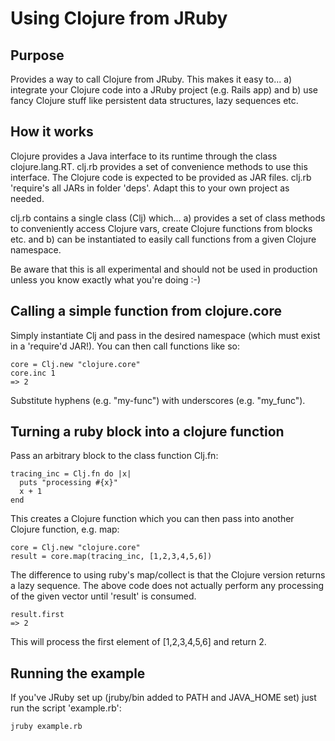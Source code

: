 # Using Clojure from JRuby

## Purpose

Provides a way to call Clojure from JRuby. This makes it easy to...
a) integrate your Clojure code into a JRuby project (e.g. Rails app) and
b) use fancy Clojure stuff like persistent data structures, lazy sequences etc.

## How it works

Clojure provides a Java interface to its runtime through the class clojure.lang.RT. clj.rb provides a set of
convenience methods to use this interface. The Clojure code is expected to be provided as JAR files. clj.rb 'require's
all JARs in folder 'deps'. Adapt this to your own project as needed.

clj.rb contains a single class (Clj) which...
a) provides a set of class methods to conveniently access Clojure vars, create Clojure functions from blocks etc. and
b) can be instantiated to easily call functions from a given Clojure namespace.

Be aware that this is all experimental and should not be used in production unless you know exactly what you're doing :-)

## Calling a simple function from clojure.core

Simply instantiate Clj and pass in the desired namespace (which must exist in a 'require'd JAR!). You can then
call functions like so:

	core = Clj.new "clojure.core"
	core.inc 1
	=> 2

Substitute hyphens (e.g. "my-func") with underscores (e.g. "my_func").

## Turning a ruby block into a clojure function

Pass an arbitrary block to the class function Clj.fn:

	tracing_inc = Clj.fn do |x|
	  puts "processing #{x}"
	  x + 1
	end

This creates a Clojure function which you can then pass into another Clojure function, e.g. map:

	core = Clj.new "clojure.core"
	result = core.map(tracing_inc, [1,2,3,4,5,6])

The difference to using ruby's map/collect is that the Clojure version returns a lazy sequence. The above code does not
actually perform any processing of the given vector until 'result' is consumed.

	result.first
	=> 2

This will process the first element of [1,2,3,4,5,6] and return 2.

## Running the example

If you've JRuby set up (jruby/bin added to PATH and JAVA_HOME set) just run the script 'example.rb':

	jruby example.rb